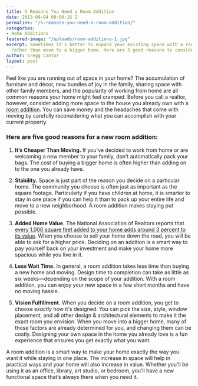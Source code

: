 ```yaml
---
title: 5 Reasons You Need a Room Addition
date: 2013-09-04 09:00:16 Z
permalink: "/5-reasons-you-need-a-room-addition/"
categories:
- Home Additions
featured-image: "/uploads/room-additions-1.jpg"
excerpt: Sometimes it's better to expand your existing space with a room addition,
  rather than move to a bigger home. Here are 5 good reasons to consider a room addition.
author: Gregg Cantor
layout: post
---
```


Feel like you are running out of space in your home? The accumulation  of furniture and décor, new bundles of joy in the family, sharing space with  other family members, and the popularity of working from home are all common  reasons your home might feel cramped. Before you call a realtor, however, consider adding more space to the house you already own with a [room addition](/san-diego-room-additions). You can save money and the headaches that come with moving by carefully reconsidering  what you can accomplish with your current property.

### Here are five good reasons for a new room addition:

1. **It’s Cheaper Than Moving.** If you've decided to work from home or are welcoming a new member to your family, don’t automatically pack your bags. The cost of buying a bigger home is often higher than adding on to the one you  already have.

2. **Stability.** Space is just part of the reason you decide on a particular home. The community you choose is often just as important as the square footage. Particularly if you have children at home, it is smarter to stay in one place if you can help it than to pack up your entire life and move to a new neighborhood. A room addition makes staying put possible.

3. **Added Home Value.** The National Association of Realtors reports that <a href="http://www.realtor.org/sites/default/files/reports/2003/value-housing-characteristics-2003-12-executive-summary.pdf">every 1,000 square feet added to your home adds around 3 percent to its value</a>. When you choose to sell your home down the road, you will be able to ask for a higher price. Deciding on an addition is a smart way to pay yourself back on your investment and make your home more spacious while you live in it.

4. **Less Wait Time.** In general, a room addition takes less time than buying a new home and moving. Design time to completion can take as little as six weeks—depending  on the scope of your addition. With a room addition, you can enjoy your new space in a few short months and have no moving hassle.

5. **Vision Fulfillment.** When you decide on a room addition, you get to choose _exactly_ how it's designed. You can pick the size, style, window placement, and all other design & architectural elements to make it the exact room you envision. When you move into a bigger home, many of those factors are already determined for you, and changing them can be costly. Designing your own space in the home you already love is a fun experience that  ensures you get exactly what you want.

A room addition is a smart way to make your home exactly the  way you want it while staying in one place. The increase in space will help in  practical ways and your home will also increase in value. Whether you’ll be  using it as an office, library, art studio, or bedroom, you’ll have a new  functional space that’s always there when you need it.
